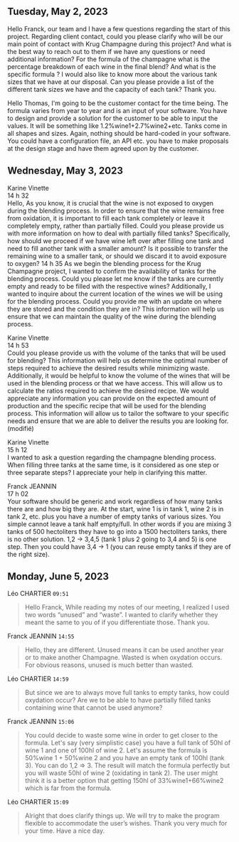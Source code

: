 ## Tuesday, May 2, 2023
Hello Franck, our team and I have a few questions regarding the start of this project.
Regarding client contact, could you please clarify who will be our main point of contact with Krug Champagne during this project? And what is the best way to reach out to them if we have any questions or need additional information?
For the formula of the champagne what is the percentage breakdown of each wine in the final blend? And what is the specific formula ?
I would also like to know more about the various tank sizes that we have at our disposal. Can you please provide a list of the different tank sizes we have and the capacity of each tank?
Thank you.

Hello Thomas, I'm going to be the customer contact for the time being. The formula varies from year to year and is an input of your software. You have to design and provide a solution for the customer to be able to input the values. It will be something like 1.2%wine1+2.7%wine2+etc.
Tanks come in all shapes and sizes. Again, nothing should be hard-coded in your software. You could have a configuration file, an API etc. you have to make proposals at the design stage and have them agreed upon by the customer.



## Wednesday, May 3, 2023
Karine Vinette <br>
  14 h 32 <br>
Hello,
As you know, it is crucial that the wine is not exposed to oxygen during the blending process. In order to ensure that the wine remains free from oxidation, it is important to fill each tank completely or leave it completely empty, rather than partially filled.
Could you please provide us with more information on how to deal with partially filled tanks? Specifically, how should we proceed if we have wine left over after filling one tank and need to fill another tank with a smaller amount? Is it possible to transfer the remaining wine to a smaller tank, or should we discard it to avoid exposure to oxygen?
14 h 35
As we begin the blending process for the Krug Champagne project, I wanted to confirm the availability of tanks for the blending process. Could you please let me know if the tanks are currently empty and ready to be filled with the respective wines?
Additionally, I wanted to inquire about the current location of the wines we will be using for the blending process. Could you provide me with an update on where they are stored and the condition they are in? This information will help us ensure that we can maintain the quality of the wine during the blending process.


Karine Vinette <br>
  14 h 53 <br>
Could you please provide us with the volume of the tanks that will be used for blending? This information will help us determine the optimal number of steps required to achieve the desired results while minimizing waste.
Additionally, it would be helpful to know the volume of the wines that will be used in the blending process or that we have access. This will allow us to calculate the ratios required to achieve the desired recipe.
We would appreciate any information you can provide on the expected amount of production and the specific recipe that will be used for the blending process. This information will allow us to tailor the software to your specific needs and ensure that we are able to deliver the results you are looking for. (modifié) 


Karine Vinette <br>
  15 h 12 <br>
I wanted to ask a question regarding the champagne blending process. When filling three tanks at the same time, is it considered as one step or three separate steps? I appreciate your help in clarifying this matter.


Franck JEANNIN <br>
  17 h 02 <br>
Your software should be generic and work regardless of how many tanks there are and how big they are. At the start, wine 1 is in tank 1, wine 2 is in tank 2, etc. plus you have a number of empty tanks of various sizes.
You simple cannot leave a tank half empty/full. In other words if you are mixing 3 tanks of 500 hectoliters they have to go into a 1500 hectoliters tanks, there is no other solution.
1,2 -> 3,4,5 (tank 1 plus 2 going to 3,4 and 5) is one step.
Then you could have 3,4 -> 1 (you can reuse empty tanks if they are of the right size).



## Monday, June 5, 2023
Léo CHARTIER `09:51`
> Hello Franck,
While reading my notes of our meeting, I realized I used two words “unused” and “waste”. I wanted to clarify whether they meant the same to you of if you differentiate those.
Thank you.

Franck JEANNIN `14:55`
> Hello, they are different. Unused means it can be used another year or to make another Champagne. Wasted is when oxydation occurs. For obvious reasons, unused is much better than wasted.

Léo CHARTIER `14:59`
> But since we are to always move full tanks to empty tanks, how could oxydation occur? Are we to be able to have partially filled tanks containing wine that cannot be used anymore?

Franck JEANNIN `15:06`
> You could decide to waste some wine in order to get closer to the formula. Let's say (very simplistic case) you have a full tank of 50hl of wine 1 and one of 100hl of wine 2. Let's assume the formula is 50%wine 1 + 50%wine 2 and you have an empty tank of 100hl (tank 3).
You can do 1,2 => 3. The result will match the formula perfectly but you will waste 50hl of wine 2 (oxidating in tank 2). The user might think it is a better option that getting 150hl of 33%wine1+66%wine2 which is far from the formula.

Léo CHARTIER `15:09`
> Alright that does clarify things up. We will try to make the program flexible to accommodate the user’s wishes.
Thank you very much for your time. Have a nice day.
